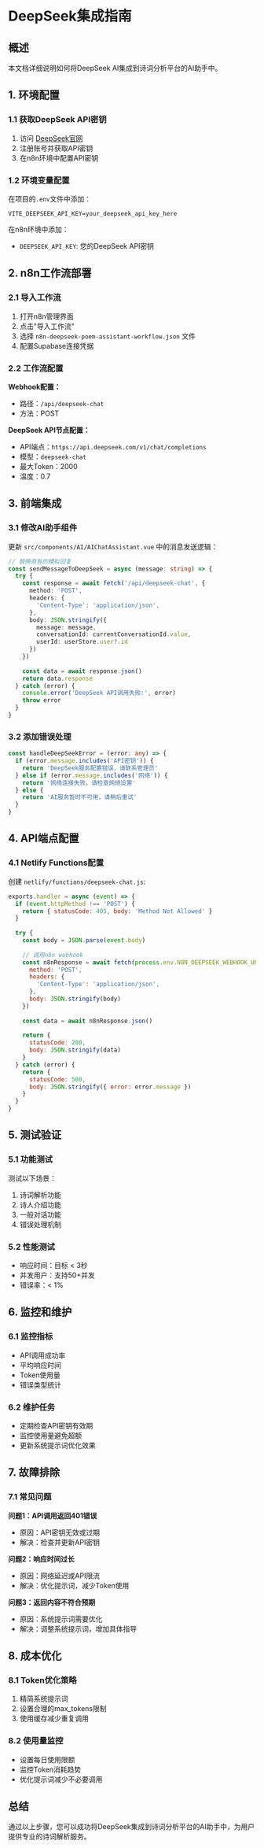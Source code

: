 # DeepSeek集成指南

## 概述

本文档详细说明如何将DeepSeek AI集成到诗词分析平台的AI助手中。

## 1. 环境配置

### 1.1 获取DeepSeek API密钥

1. 访问 [DeepSeek官网](https://www.deepseek.com/)
2. 注册账号并获取API密钥
3. 在n8n环境中配置API密钥

### 1.2 环境变量配置

在项目的`.env`文件中添加：

```env
VITE_DEEPSEEK_API_KEY=your_deepseek_api_key_here
```

在n8n环境中添加：
- `DEEPSEEK_API_KEY`: 您的DeepSeek API密钥

## 2. n8n工作流部署

### 2.1 导入工作流

1. 打开n8n管理界面
2. 点击"导入工作流"
3. 选择 `n8n-deepseek-poem-assistant-workflow.json` 文件
4. 配置Supabase连接凭据

### 2.2 工作流配置

**Webhook配置：**
- 路径：`/api/deepseek-chat`
- 方法：POST

**DeepSeek API节点配置：**
- API端点：`https://api.deepseek.com/v1/chat/completions`
- 模型：`deepseek-chat`
- 最大Token：2000
- 温度：0.7

## 3. 前端集成

### 3.1 修改AI助手组件

更新 `src/components/AI/AIChatAssistant.vue` 中的消息发送逻辑：

```typescript
// 替换原有的模拟回复
const sendMessageToDeepSeek = async (message: string) => {
  try {
    const response = await fetch('/api/deepseek-chat', {
      method: 'POST',
      headers: {
        'Content-Type': 'application/json',
      },
      body: JSON.stringify({
        message: message,
        conversationId: currentConversationId.value,
        userId: userStore.user?.id
      })
    })
    
    const data = await response.json()
    return data.response
  } catch (error) {
    console.error('DeepSeek API调用失败:', error)
    throw error
  }
}
```

### 3.2 添加错误处理

```typescript
const handleDeepSeekError = (error: any) => {
  if (error.message.includes('API密钥')) {
    return 'DeepSeek服务配置错误，请联系管理员'
  } else if (error.message.includes('网络')) {
    return '网络连接失败，请检查网络设置'
  } else {
    return 'AI服务暂时不可用，请稍后重试'
  }
}
```

## 4. API端点配置

### 4.1 Netlify Functions配置

创建 `netlify/functions/deepseek-chat.js`:

```javascript
exports.handler = async (event) => {
  if (event.httpMethod !== 'POST') {
    return { statusCode: 405, body: 'Method Not Allowed' }
  }
  
  try {
    const body = JSON.parse(event.body)
    
    // 调用n8n webhook
    const n8nResponse = await fetch(process.env.N8N_DEEPSEEK_WEBHOOK_URL, {
      method: 'POST',
      headers: {
        'Content-Type': 'application/json',
      },
      body: JSON.stringify(body)
    })
    
    const data = await n8nResponse.json()
    
    return {
      statusCode: 200,
      body: JSON.stringify(data)
    }
  } catch (error) {
    return {
      statusCode: 500,
      body: JSON.stringify({ error: error.message })
    }
  }
}
```

## 5. 测试验证

### 5.1 功能测试

测试以下场景：
1. 诗词解析功能
2. 诗人介绍功能
3. 一般对话功能
4. 错误处理机制

### 5.2 性能测试

- 响应时间：目标 < 3秒
- 并发用户：支持50+并发
- 错误率：< 1%

## 6. 监控和维护

### 6.1 监控指标

- API调用成功率
- 平均响应时间
- Token使用量
- 错误类型统计

### 6.2 维护任务

- 定期检查API密钥有效期
- 监控使用量避免超额
- 更新系统提示词优化效果

## 7. 故障排除

### 7.1 常见问题

**问题1：API调用返回401错误**
- 原因：API密钥无效或过期
- 解决：检查并更新API密钥

**问题2：响应时间过长**
- 原因：网络延迟或API限流
- 解决：优化提示词，减少Token使用

**问题3：返回内容不符合预期**
- 原因：系统提示词需要优化
- 解决：调整系统提示词，增加具体指导

## 8. 成本优化

### 8.1 Token优化策略

1. 精简系统提示词
2. 设置合理的max_tokens限制
3. 使用缓存减少重复调用

### 8.2 使用量监控

- 设置每日使用限额
- 监控Token消耗趋势
- 优化提示词减少不必要调用

## 总结

通过以上步骤，您可以成功将DeepSeek集成到诗词分析平台的AI助手中，为用户提供专业的诗词解析服务。